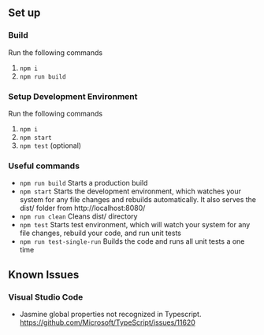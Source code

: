 ## Set up

### Build
Run the following commands
1. `npm i`
2. `npm run build`

### Setup Development Environment
Run the following commands
1. `npm i`
2. `npm start`
3. `npm test` (optional)

### Useful commands
* `npm run build` Starts a production build
* `npm start` Starts the development environment, which watches your 
system for any file changes and rebuilds automatically. It also serves
the dist/ folder from http://localhost:8080/
* `npm run clean` Cleans dist/ directory
* `npm test` Starts test environment, which will watch your system for 
any file changes, rebuild your code, and run unit tests
* `npm run test-single-run` Builds the code and runs all unit tests a
one time

## Known Issues

### Visual Studio Code
* Jasmine global properties not recognized in Typescript. https://github.com/Microsoft/TypeScript/issues/11620